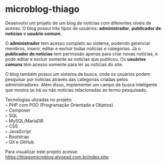 # microblog-thiago
 
Desenvolvi um projeto de um blog de notícias com diferentes níveis de acesso. O blog possui três tipos de usuários: **administrador**, **publicador de notícias** e **usuário comum**.

O **administrador** tem acesso completo ao sistema, podendo gerenciar membros, inserir, editar e excluir todas notícias e categorias. Já o **publicador de notícias** tem permissão apenas para criar novas notícias, e pode editar e excluir somente as notícias que publicou. Os **usuários comuns** têm acesso somente para ler as notícias do site.

O blog também possui um sistema de busca, onde os usuários podem pesquisar por notícias através das categorias criadas pelos administradores. Além disso, implementei um campo de busca inteligente que mostra se há ou não notícias relacionadas ao termo pesquisado.

Tecnologias utizadas no projeto: 
<br>
◦ PHP com POO (Programação Orientada a Objetos)
<br>
◦ Composer
<br>
◦ SQL
<br>
◦ MySQL/MariaDB
<br>
◦ CSS
<br>
◦ JavaScript
<br>
◦ Bootstrap
<br>
◦ Git e GitHub

Para visualizar este projeto acesse: https://thiagomicroblog.alvoead.com.br/index.php
